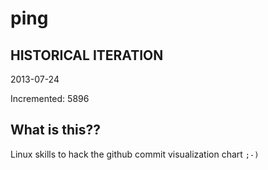 # ping

## HISTORICAL ITERATION
2013-07-24

Incremented: 5896

## What is this?? 
Linux skills to hack the github commit visualization chart `;-)`
